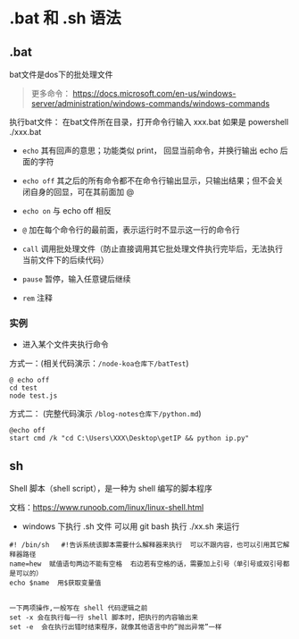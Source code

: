 # .bat 和 .sh 语法

## .bat

bat文件是dos下的批处理文件

> 更多命令： https://docs.microsoft.com/en-us/windows-server/administration/windows-commands/windows-commands

执行bat文件： 在bat文件所在目录，打开命令行输入 xxx.bat 如果是 powershell ./xxx.bat

- `echo` 其有回声的意思；功能类似 print， 回显当前命令，并换行输出 echo 后面的字符

- `echo off` 其之后的所有命令都不在命令行输出显示，只输出结果；但不会关闭自身的回显，可在其前面加 @

- `echo on` 与 echo off 相反

- `@` 加在每个命令行的最前面，表示运行时不显示这一行的命令行

- `call` 调用批处理文件（防止直接调用其它批处理文件执行完毕后，无法执行当前文件下的后续代码）

- `pause` 暂停，输入任意键后继续

- `rem`  注释

### 实例
- 进入某个文件夹执行命令

方式一：(相关代码演示：`/node-koa仓库下/batTest`)

```
@ echo off
cd test
node test.js
```

方式二： (完整代码演示 `/blog-notes仓库下/python.md`)
```
@echo off
start cmd /k "cd C:\Users\XXX\Desktop\getIP && python ip.py"
```

## sh

Shell 脚本（shell script），是一种为 shell 编写的脚本程序

文档：https://www.runoob.com/linux/linux-shell.html

- windows 下执行 .sh 文件 可以用 git bash 执行 ./xx.sh 来运行


```
#! /bin/sh   #!告诉系统该脚本需要什么解释器来执行  可以不跟内容，也可以引用其它解释器路径
name=hew  赋值语句两边不能有空格  右边若有空格的话，需要加上引号（单引号或双引号都是可以的）
echo $name  用$获取变量值


一下两项操作,一般写在 shell 代码逻辑之前
set -x 会在执行每一行 shell 脚本时，把执行的内容输出来
set -e  会在执行出错时结束程序，就像其他语言中的“抛出异常”一样  
```
